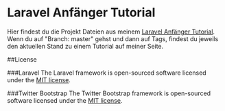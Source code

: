 # Laravel Anfänger Tutorial
Hier findest du die Projekt Dateien aus meinem [Laravel Anfänger Tutorial](http://blog.dirk-helbert.de/lavavel-tutorial-uebersicht/). Wenn du auf "Branch: master" gehst und dann auf Tags, findest du jeweils den aktuellen Stand zu einem Tutorial auf meiner Seite.

##License

###Laravel
The Laravel framework is open-sourced software licensed under the [MIT license](http://opensource.org/licenses/MIT).

###Twitter Bootstrap
The Twitter Bootstrap framework is open-sourced software licensed under the [MIT license](http://opensource.org/licenses/MIT).